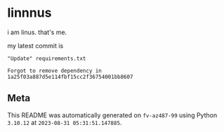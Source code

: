 # linnnus

i am linus. that's me.

my latest commit is

```
"Update" requirements.txt

Forgot to remove dependency in 1a25f03a887d5e114fbf15cc2f36754001bb8607
```

## Meta

This README was automatically generated on `fv-az487-99` using Python
`3.10.12` at `2023-08-31 05:31:51.147885`.

